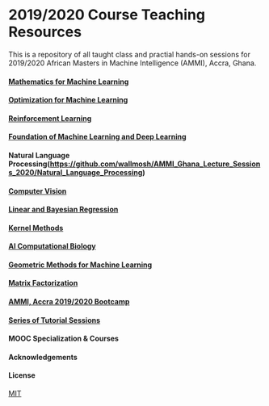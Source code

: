 # 2019/2020 Course Teaching Resources
This is a repository of all taught class and practial hands-on sessions for 2019/2020 African Masters in Machine Intelligence (AMMI), Accra, Ghana.

#### [Mathematics for Machine Learning](https://github.com/wallmosh/AMMI_Ghana_Lecture_Sessions_2020)

#### [Optimization for Machine Learning](https://github.com/wallmosh/AMMI_Ghana_Lecture_Sessions_2020)

#### [Reinforcement Learning](https://github.com/wallmosh/AMMI_Ghana_Lecture_Sessions_2020/Reinforcement_Learning)

#### [Foundation of Machine Learning and Deep Learning](https://github.com/wallmosh/AMMI_Ghana_Lecture_Sessions_2020/Foundation_Of_Machine_Learning)

#### Natural Language Processing(https://github.com/wallmosh/AMMI_Ghana_Lecture_Sessions_2020/Natural_Language_Processing)

#### [Computer Vision](https://github.com/wallmosh/AMMI_Ghana_Lecture_Sessions_2020/Deep_Computer_Vision)

#### [Linear and Bayesian Regression](https://github.com/wallmosh/AMMI_Ghana_Lecture_Sessions_2020/Linear_Regression)

#### [Kernel Methods](https://github.com/wallmosh/AMMI_Ghana_Lecture_Sessions_2020/Kernel_Methods)

#### [AI Computational Biology](https://github.com/wallmosh/AMMI_Ghana_Lecture_Sessions_2020/Computational_Biology)

#### [Geometric Methods for Machine Learning](https://github.com/wallmosh/AMMI_Ghana_Lecture_Sessions_2020/Computational_Optimal_Transport)

#### [Matrix Factorization](https://github.com/wallmosh/AMMI_Ghana_Lecture_Sessions_2020/Matrix_Factorization_Tensor_Methods)

#### [AMMI, Accra 2019/2020 Bootcamp](https://github.com/wallmosh/AMMI_Ghana_Lecture_Sessions_2020/AMMI_Bootcamp)

#### [Series of Tutorial Sessions](https://github.com/wallmosh/AMMI_Ghana_Lecture_Sessions_2020/Tutorial_Sessions)

#### MOOC Specialization & Courses

#### Acknowledgements


#### License
[MIT](https://choosealicense.com/licenses/mit/)